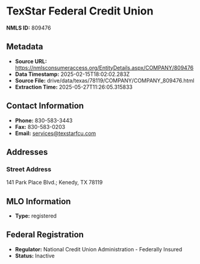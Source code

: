 # TexStar Federal Credit Union

**NMLS ID:** 809476

## Metadata
- **Source URL:** https://nmlsconsumeraccess.org/EntityDetails.aspx/COMPANY/809476
- **Data Timestamp:** 2025-02-15T18:02:02.283Z
- **Source File:** drive/data/texas/78119/COMPANY/COMPANY_809476.html
- **Extraction Time:** 2025-05-27T11:26:05.315833

## Contact Information
- **Phone:** 830-583-3443
- **Fax:** 830-583-0203
- **Email:** services@texstarfcu.com

## Addresses
### Street Address
141 Park Place Blvd.; Kenedy, TX 78119

## MLO Information
- **Type:** registered

## Federal Registration
- **Regulator:** National Credit Union Administration - Federally Insured
- **Status:** Inactive
